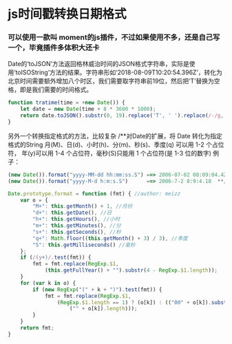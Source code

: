 # js时间戳转换日期格式

### 可以使用一款叫 moment的js插件，不过如果使用不多，还是自己写一个，毕竟插件多体积大还卡

Date的‘toJSON’方法返回格林威治时间的JSON格式字符串，实际是使用‘toISOString’方法的结果。字符串形如‘2018-08-09T10:20:54.396Z’，转化为北京时间需要额外增加八个时区，我们需要取字符串前19位，然后把‘T’替换为空格，即是我们需要的时间格式。

```js
function tratime(time = +new Date()) {
    let date = new Date(time + 8 * 3600 * 1000);
    return date.toJSON().substr(0, 19).replace('T', ' ').replace(/-/g, '.');
}
```

另外一个转换指定格式的方法，比较复杂
/**对Date的扩展，将 Date 转化为指定格式的String
 月(M)、日(d)、小时(h)、分(m)、秒(s)、季度(q) 可以用 1-2 个占位符，
 年(y)可以用 1-4 个占位符，毫秒(S)只能用 1 个占位符(是 1-3 位的数字)
 例子：

```js
(new Date()).format("yyyy-MM-dd hh:mm:ss.S") ==> 2006-07-02 08:09:04.423
(new Date()).format("yyyy-M-d h:m:s.S")      ==> 2006-7-2 8:9:4.18  **/
```

```js
Date.prototype.format = function (fmt) { //author: meizz
    var o = {
        "M+": this.getMonth() + 1, //月份
        "d+": this.getDate(), //日
        "h+": this.getHours(), //小时
        "m+": this.getMinutes(), //分
        "s+": this.getSeconds(), //秒
        "q+": Math.floor((this.getMonth() + 3) / 3), //季度
        "S": this.getMilliseconds() //毫秒
    };
    if (/(y+)/.test(fmt)) {
        fmt = fmt.replace(RegExp.$1,
            (this.getFullYear() + "").substr(4 - RegExp.$1.length));
    }
    for (var k in o) {
        if (new RegExp("(" + k + ")").test(fmt)) {
            fmt = fmt.replace(RegExp.$1,
                (RegExp.$1.length == 1) ? (o[k]) : (("00" + o[k]).substr(
                    ("" + o[k]).length)));
        }
    }
    return fmt;
}
```
